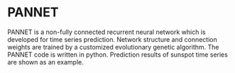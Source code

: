 # PANNET
PANNET is a non-fully connected recurrent neural network which is developed for time series prediction. 
Network structure and connection weights are trained by a customized evolutionary genetic algorithm.
The PANNET code is written in python. Prediction results of sunspot time series are shown as an example.

 
